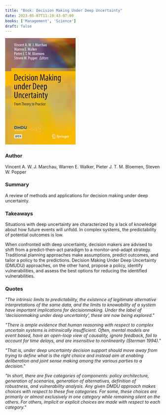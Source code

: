 ```yaml
---
title: "Book: Decision Making Under Deep Uncertainty"
date: 2023-05-07T11:19:43-07:00
books: ['Management', 'Science']
draft: false 
---
```


![Decision Making Under Deep Uncertainty](img/book_cover_dmdu.jpg)

### Author

Vincent A. W. J. Marchau, Warren E. Walker, Pieter J. T. M. Bloemen, Steven W. Popper

### Summary

A review of methods and applications for decision making under deep uncertainty.

### Takeaways

Situations with deep uncertainty are characterized by a lack of knowledge about how future events will unfold. In complex systems, the predictability of potential outcomes is low.

When confronted with deep uncertainty, decision makers are advised to shift from a predict-then-act paradigm to a monitor-and-adapt strategy. Traditional planning approaches make assumptions, predict outcomes, and tailor a policy to the predictions. Decision Making Under Deep Uncertainty (DMUDU) approaches, on the other hand, propose a policy, identify vulnerabilities, and assess the best options for reducing the identified vulnerabilities.

### Quotes

*"The intrinsic limits to predictability, the existence of legitimate alternative interpretations of the same data, and the limits to knowability of a system have important implications for decisionmaking. Under the label of ‘decisionmaking under deep uncertainty’, these are now being explored."*

*"There is ample evidence that human reasoning with respect to complex uncertain systems is intrinsically insufficient. Often, mental models are event based, have an open-loop view of causality, ignore feedback, fail to account for time delays, and are insensitive to nonlinearity (Sterman 1994)."*

*"That is, under deep uncertainty decision support should move away from trying to define what is the right choice and instead aim at enabling deliberation and joint sense making among the various parties to a decision."*

*"In short, there are five categories of components: policy architecture, generation of scenarios, generation of alternatives, definition of robustness, and vulnerability analysis. Any given DMDU approach makes choices with respect to these five categories. For some, these choices are primarily or almost exclusively in one category while remaining silent on the others. For others, implicit or explicit choices are made with respect to each category."*

